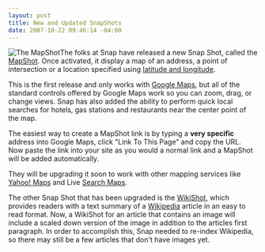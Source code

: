 ```yaml
---
layout: post
title: New and Updated SnapShots
date: 2007-10-22 09:46:14 -04:00
---
```


![The MapShot](http://blog.snap.com/wp-content/uploads/MapShot_POI.png)The folks at Snap have released a new Snap Shot, called the [MapShot](http://blog.snap.com/2007/10/16/snap-adds-a-new-type-of-snap-shot-the-mapshot/). Once activated, it display a map of an address, a point of intersection or a location specified using [latitude and longitude](http://en.wikipedia.org/wiki/Latitude_and_longitude "latitude and longitude"). 

This is the first release and only works with [Google Maps](http://maps.google.com), but all of the standard controls offered by Google Maps work so you can zoom, drag, or change views. Snap has also added the ability to perform quick local searches for hotels, gas stations and restaurants near the center point of the map. 

The easiest way to create a MapShot link is by typing a **very specific** address into Google Maps, click "Link To This Page" and copy the URL. Now paste the link into your site as you would a normal link and a MapShot will be added automatically. 

They will be upgrading it soon to work with other mapping services like [Yahoo! Maps](http://maps.yahoo.com) and Live [Search Maps](http://maps.live.com/). 

The other Snap Shot that has been upgraded is the [WikiShot](http://blog.snap.com/2007/10/16/wikishot-just-got-prettier/), which provides readers with a text summary of a [Wikipedia](http://www.wikipedia.org/) article in an easy to read format. Now, a WikiShot for an article that contains an image will include a scaled down version of the image in addition to the articles first paragraph. In order to accomplish this, Snap needed to re-index Wikipedia, so there may still be a few articles that don't have images yet. 
